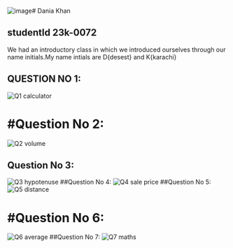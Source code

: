 ![image](https://github.com/daniakhan123/PfFall23/assets/142868029/52f884af-189a-4a0b-9d14-2e1ed9335579)# Dania Khan
## studentId 23k-0072
 We had an introductory class in which we introduced ourselves through our name initials.My name intials are D{desest} and K{karachi} 
## QUESTION NO 1:
 ![Q1 calculator](https://github.com/daniakhan123/PfFall23/assets/142868029/69e511fb-9061-4206-b04e-df4afaa3fca9)
 # #Question No 2:
![Q2 volume](https://github.com/daniakhan123/PfFall23/assets/142868029/33123bde-e465-4aed-aa1e-31dfc9b6f9d5)
## Question No 3:
![Q3 hypotenuse](https://github.com/daniakhan123/PfFall23/assets/142868029/098e18c4-4361-4c60-ae77-1823ff3a222c)
##Question No 4:
![Q4 sale price](https://github.com/daniakhan123/PfFall23/assets/142868029/c4449bd4-b960-428f-841a-f9d426a375c2)
##Question No 5:
![Q5 distance](https://github.com/daniakhan123/PfFall23/assets/142868029/d3e2ab25-feaa-4624-86ea-961e227192dc)
# #Question No 6:
![Q6 average](https://github.com/daniakhan123/PfFall23/assets/142868029/13d7efe6-6e7a-47df-aad2-2eb5149d386d)
##Question No 7:
![Q7 maths](https://github.com/daniakhan123/PfFall23/assets/142868029/8faff77e-a3f9-4a19-bd5c-246d4982bc8a)
